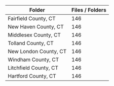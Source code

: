 | Folder                |   Files / Folders |
|-----------------------|-------------------|
| Fairfield County, CT  |               146 |
| New Haven County, CT  |               146 |
| Middlesex County, CT  |               146 |
| Tolland County, CT    |               146 |
| New London County, CT |               146 |
| Windham County, CT    |               146 |
| Litchfield County, CT |               146 |
| Hartford County, CT   |               146 |